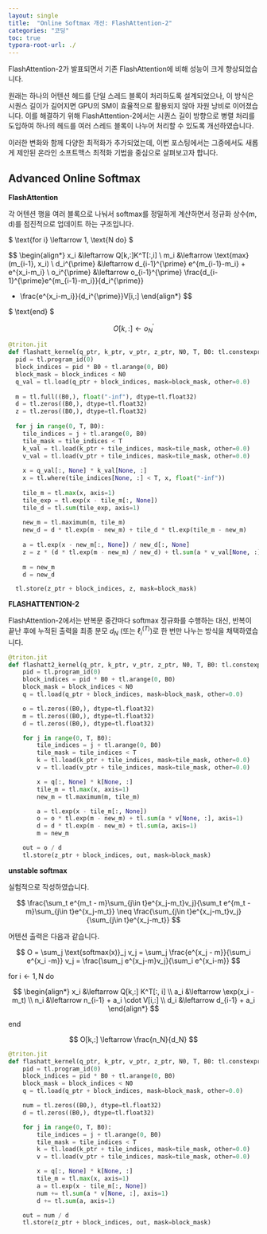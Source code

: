 ```yaml
---
layout: single
title:  "Online Softmax 개선: FlashAttention-2"
categories: "코딩"
toc: true
typora-root-url: ./
---
```


FlashAttention-2가 발표되면서 기존 FlashAttention에 비해 성능이 크게 향상되었습니다.

원래는 하나의 어텐션 헤드를 단일 스레드 블록이 처리하도록 설계되었으나, 이 방식은 시퀀스 길이가 길어지면 GPU의 SM이 효율적으로 활용되지 않아 자원 낭비로 이어졌습니다. 이를 해결하기 위해 FlashAttention-2에서는 시퀀스 길이 방향으로 병렬 처리를 도입하여 하나의 헤드를 여러 스레드 블록이 나누어 처리할 수 있도록 개선하였습니다. 

이러한 변화와 함께 다양한 최적화가 추가되었는데, 이번 포스팅에서는 그중에서도 새롭게 제안된 온라인 소프트맥스 최적화 기법을 중심으로 살펴보고자 합니다. 

## Advanced Online Softmax 

**FlashAttention**

각 어텐션 행을 여러 블록으로 나눠서 softmax를 정밀하게 계산하면서 정규화 상수(m, d)를 점진적으로 업데이트 하는 구조입니다.

$ \text{for i} \leftarrow 1, \text{N do} $

$$
\begin{align*}
x_i &\leftarrow Q[k,:]K^T[:,i] \\
m_i &\leftarrow \text{max}(m_{i-1}, x_i) \\
d_i^{\prime} &\leftarrow d_{i-1}^{\prime} e^{m_{i-1}-m_i} + e^{x_i-m_i} \\
o_i^{\prime} &\leftarrow o_{i-1}^{\prime} 
\frac{d_{i-1}^{\prime}e^{m_{i-1}-m_i}}{d_i^{\prime}} 
+ \frac{e^{x_i-m_i}}{d_i^{\prime}}V[i,:]
\end{align*}
$$

$ \text{end} $

$$
O[k,:] \leftarrow o_N^{\prime}
$$

```python
@triton.jit
def flashatt_kernel(q_ptr, k_ptr, v_ptr, z_ptr, N0, T, B0: tl.constexpr):
  pid = tl.program_id(0)
  block_indices = pid * B0 + tl.arange(0, B0)
  block_mask = block_indices < N0
  q_val = tl.load(q_ptr + block_indices, mask=block_mask, other=0.0)
  
  m = tl.full((B0,), float("-inf"), dtype=tl.float32)
  d = tl.zeros((B0,), dtype=tl.float32)
  z = tl.zeros((B0,), dtype=tl.float32)
  
  for j in range(0, T, B0):
    tile_indices = j + tl.arange(0, B0)
    tile_mask = tile_indices < T
    k_val = tl.load(k_ptr + tile_indices, mask=tile_mask, other=0.0)
    v_val = tl.load(v_ptr + tile_indices, mask=tile_mask, other=0.0)
    
    x = q_val[:, None] * k_val[None, :]
    x = tl.where(tile_indices[None, :] < T, x, float("-inf"))
    
    tile_m = tl.max(x, axis=1)
    tile_exp = tl.exp(x - tile_m[:, None])
    tile_d = tl.sum(tile_exp, axis=1)
    
    new_m = tl.maximum(m, tile_m)
    new_d = d * tl.exp(m - new_m) + tile_d * tl.exp(tile_m - new_m)
    
    a = tl.exp(x - new_m[:, None]) / new_d[:, None]
    z = z * (d * tl.exp(m - new_m) / new_d) + tl.sum(a * v_val[None, :], axis=1)
    
    m = new_m
    d = new_d 

  tl.store(z_ptr + block_indices, z, mask=block_mask)
```

**FLASHATTENTION-2** 

FlashAttention-2에서는 반복문 중간마다 softmax 정규화를 수행하는 대신, 반복이 끝난 후에 누적된 출력을 최종 분모 $d_N$ (또는 $\ell_i^{(T)}$)로 한 번만 나누는 방식을 채택하였습니다. 

```python
@triton.jit
def flashatt2_kernel(q_ptr, k_ptr, v_ptr, z_ptr, N0, T, B0: tl.constexpr):
    pid = tl.program_id(0)
    block_indices = pid * B0 + tl.arange(0, B0)
    block_mask = block_indices < N0
    q = tl.load(q_ptr + block_indices, mask=block_mask, other=0.0)

    o = tl.zeros((B0,), dtype=tl.float32)
    m = tl.zeros((B0,), dtype=tl.float32)
    d = tl.zeros((B0,), dtype=tl.float32)

    for j in range(0, T, B0):
        tile_indices = j + tl.arange(0, B0)
        tile_mask = tile_indices < T
        k = tl.load(k_ptr + tile_indices, mask=tile_mask, other=0.0)
        v = tl.load(v_ptr + tile_indices, mask=tile_mask, other=0.0)

        x = q[:, None] * k[None, :]
        tile_m = tl.max(x, axis=1)
        new_m = tl.maximum(m, tile_m)

        a = tl.exp(x - tile_m[:, None])
        o = o * tl.exp(m - new_m) + tl.sum(a * v[None, :], axis=1)
        d = d * tl.exp(m - new_m) + tl.sum(a, axis=1)
        m = new_m

    out = o / d
    tl.store(z_ptr + block_indices, out, mask=block_mask)
```

**unstable softmax**

실험적으로 작성하였습니다.

$$
\frac{\sum_t e^{m_t - m}\sum_{j\in t}e^{x_j-m_t}v_j}{\sum_t e^{m_t - m}\sum_{j\in t}e^{x_j-m_t}}
\neq 
\frac{\sum_{j\in t}e^{x_j-m_t}v_j}{\sum_{j\in t}e^{x_j-m_t}}
$$

어텐션 출력은 다음과 같습니다. 

$$
O = \sum_j \text{softmax(x)}_j v_j = \sum_j 
\frac{e^{x_j - m}}{\sum_i e^{x_i -m}} v_j =
\frac{\sum_j e^{x_j-m}v_j}{\sum_i e^{x_i-m}}
$$


$\text{for i} \leftarrow 1, \text{N do}$

$$
\begin{align*}
x_i &\leftarrow Q[k,:] K^T[:, i] \\
a_i &\leftarrow \exp(x_i - m_t) \\
n_i &\leftarrow n_{i-1} + a_i \cdot V[i,:] \\
d_i &\leftarrow d_{i-1} + a_i
\end{align*}
$$

$\text{end}$

$$
O[k,:] \leftarrow \frac{n_N}{d_N}
$$

```python
@triton.jit
def flashatt_kernel(q_ptr, k_ptr, v_ptr, z_ptr, N0, T, B0: tl.constexpr):
    pid = tl.program_id(0)
    block_indices = pid * B0 + tl.arange(0, B0)
    block_mask = block_indices < N0
    q = tl.load(q_ptr + block_indices, mask=block_mask, other=0.0)

    num = tl.zeros((B0,), dtype=tl.float32) 
    d = tl.zeros((B0,), dtype=tl.float32)    

    for j in range(0, T, B0):
        tile_indices = j + tl.arange(0, B0)
        tile_mask = tile_indices < T
        k = tl.load(k_ptr + tile_indices, mask=tile_mask, other=0.0)
        v = tl.load(v_ptr + tile_indices, mask=tile_mask, other=0.0)

        x = q[:, None] * k[None, :]
        tile_m = tl.max(x, axis=1)
        a = tl.exp(x - tile_m[:, None])
        num += tl.sum(a * v[None, :], axis=1)
        d += tl.sum(a, axis=1)

    out = num / d
    tl.store(z_ptr + block_indices, out, mask=block_mask)
```


